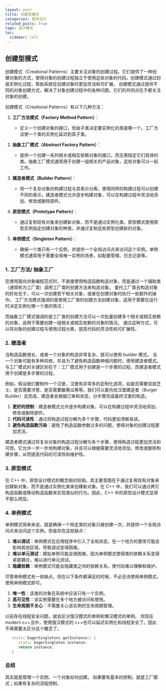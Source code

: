 ```yaml
---
layout: post
title: 创建型模式
categories: 程序设计
related_posts: True
tags: 设计模式
toc:
  sidebar: left
---
```


## 创建型模式

创建模式（Creational Patterns）主要关注对象的创建过程。它们提供了一种创建对象的方式，使得对象的创建过程独立于使用这些对象的代码。创建模式通过封装实例化过程，帮助系统在创建对象时更加灵活和可扩展。
创建模式通过提供不同的对象创建方式，解决了对象创建过程中的各种问题。它们的共同点在于都关注对象的创建。

创建模式（Creational Patterns）有以下几种方法：

1. **工厂方法模式（Factory Method Pattern）**：

   - 定义一个创建对象的接口，但由子类决定要实例化的类是哪一个。工厂方法使一个类的实例化延迟到其子类。

2. **抽象工厂模式（Abstract Factory Pattern）**：

   - 提供一个创建一系列相关或相互依赖对象的接口，而无需指定它们具体的类。抽象工厂模式通常用于创建一组相关的产品对象，这些对象可以一起工作。

3. **建造者模式（Builder Pattern）**：

   - 将一个复杂对象的构建过程与其表示分离，使得同样的构建过程可以创建不同的表示。建造者模式允许逐步构建对象，可以在构建过程中灵活地添加、修改或删除部件。

4. **原型模式（Prototype Pattern）**：

   - 通过复制现有对象来创建新对象，而不是通过实例化类。原型模式使用原型实例指定创建对象的种类，并通过复制这些原型创建新的对象。

5. **单例模式（Singleton Pattern）**：
   - 确保一个类只有一个实例，并提供一个全局访问点来访问这个实例。单例模式通常用于需要全局唯一实例的场景，如配置管理、日志记录等。

### 1. 工厂方法/ 抽象工厂

在使用面向对象编程范式时，不直接使用构造函数构造对象，而是通过一个辅助类（通常称为工厂类）调用工厂类的创建方法来构造对象。
委托工厂类去构造对象的好处在于，可以一次创建若干相关对象，或者在创建对象时执行一些额外的操作。
工厂方法模式强调的是使用工厂类的创建方法创建对象，适用于需要在运行时决定实例化哪一个类的情况；

而抽象工厂模式强调的是工厂类的创建方法可以一次批量创建多个相关或相互依赖的对象，适用于需要创建一组相关或相互依赖的对象的情况。
通过这种方式，可以将对象的创建过程与使用过程分离，提高代码的灵活性和可扩展性。

### 2. 建造者

当构造函数很长，或者一个对象的构造非常复杂，就可以使用 builder 模式。
当一个对象可能有多种风格，并且为了避免构造函数伸缩问题时，使用建造者模式。与工厂模式的关键区别在于：工厂模式用于创建是一个步骤的过程，而建造者模式用于创建是多步骤的过程。

例如，假设我们要制作一个汉堡，汉堡有非常多的定制化选项，如是否需要双层芝士、是否需要洋葱、是否需要酸黄瓜等等。我们可以委托给汉堡建造者（Burger Builder）去完成，建造者会根据订单和状态，分步骤完成最终汉堡的构造。

1. **更好的控制**：建造者模式允许逐步构建对象，可以在构建过程中灵活地添加、修改或删除部件。
2. **代码可读性**：通过将构造过程分解为多个步骤，代码更加清晰易读。
3. **避免构造函数污染**：避免了构造函数参数过多的问题，使得对象的创建过程更加灵活。

建造者模式通过将复杂对象的构造过程分解为多个步骤，使得构造过程更加灵活和可控。它允许一步一步地构建对象，并且可以根据需要灵活地添加、修改或删除构建步骤，从而提高代码的可读性和维护性。

### 3. 原型模式

在 C++ 中，原型设计模式的概念相对较弱。其主要意图在于通过复用现有对象来创建新对象，而不是通过实例化类来创建新对象。在 C++ 中，我们可以通过拷贝构造函数或移动构造函数来实现类似的行为。因此，C++ 中的原型设计模式显得不那么明显。

### 4. 单例模式

单例模式简单来说，就是确保一个特定类的对象只被创建一次，并提供一个全局访问点来访问这个实例。但是存在这些缺点：

1. **难以调试**：单例模式在应用程序中引入了全局状态，在一个地方的更改可能会影响其他区域，导致调试变得困难。
2. **难以单元测试**：模拟单例可能会很困难，因为单例模式使得类的依赖关系变得紧密耦合，难以进行单元测试。
3. **隐藏依赖**：单例模式可能会隐藏类之间的依赖关系，使代码难以理解和维护。

尽管单例模式有一些缺点，但在以下条件都满足的时候，不必忌讳使用单例模式。使用单例模式即可。

1. **唯一性**：该类的对象在系统中应该只有一个实例。
2. **高可见性**：该实例需要在多个地方被访问和使用。
3. **生命周期不关心**：不需要关心该实例的生命周期管理。

以前存在线程安全问题，就会区分饿汉模式的单例和懒汉模式的单例。
但现在 modern c++当中，使用饿汉模式的 c++也可以延迟实例化和线程安全了。因此不再需要太区分这个概念了。

```c++
   static EagerSingleton& getInstance() {
      static EagerSingleton instance;
      return instance;
   }
```

### 总结

其实就是管理一个实例、一个对象如何创建。
如果要有基本的控制，就是工厂模式；如果有复杂的流程控制，
